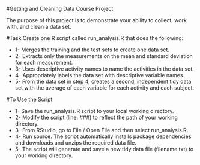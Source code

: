 #Getting and Cleaning Data Course Project

The purpose of this project is to demonstrate your ability to collect, work 
with, and clean a data set.

#Task
Create one R script called run_analysis.R that does the following:

- 1- Merges the training and the test sets to create one data set.
- 2- Extracts only the measurements on the mean and standard deviation for 
	each measurement.
- 3- Uses descriptive activity names to name the activities in the data set.
- 4- Appropriately labels the data set with descriptive variable names.
- 5- From the data set in step 4, creates a second, independent tidy data set 
	with the average of each variable for each activity and each subject. 
	
#To Use the Script

- 1- Save the run_analysis.R script to your local working directory.
- 2- Modify the script (line: ###) to reflect the path of your working directory.
- 3- From RStudio, go to File / Open File and then select run_analysis.R.
- 4- Run source.  The script automatically installs package dependencies and 
	downloads and unzips the required data file.
- 5- The script will generate and save a new tidy data file (filename.txt) to
	your working directory.
